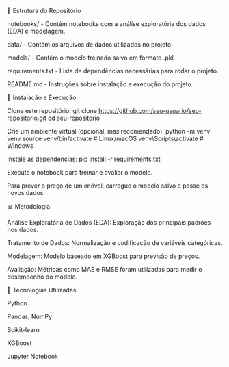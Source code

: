 📂 Estrutura do Repositório

notebooks/ - Contém notebooks com a análise exploratória dos dados (EDA) e modelagem.

data/ - Contém os arquivos de dados utilizados no projeto.

models/ - Contém o modelo treinado salvo em formato .pkl.

requirements.txt - Lista de dependências necessárias para rodar o projeto.

README.md - Instruções sobre instalação e execução do projeto.

🚀 Instalação e Execução

Clone este repositório:
git clone https://github.com/seu-usuario/seu-repositorio.git
cd seu-repositorio

Crie um ambiente virtual (opcional, mas recomendado):
python -m venv venv
source venv/bin/activate  # Linux/macOS
venv\Scripts\activate  # Windows

Instale as dependências:
pip install -r requirements.txt

Execute o notebook para treinar e avaliar o modelo.

Para prever o preço de um imóvel, carregue o modelo salvo e passe os novos dados.

📊 Metodologia

Análise Exploratória de Dados (EDA): Exploração dos principais padrões nos dados.

Tratamento de Dados: Normalização e codificação de variáveis categóricas.

Modelagem: Modelo baseado em XGBoost para previsão de preços.

Avaliação: Métricas como MAE e RMSE foram utilizadas para medir o desempenho do modelo.

📌 Tecnologias Utilizadas

Python

Pandas, NumPy

Scikit-learn

XGBoost

Jupyter Notebook
